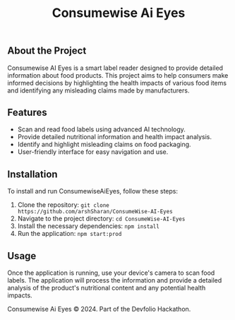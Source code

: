 <body>
    <header>
        <div class="container">
            <h1>Consumewise Ai Eyes</h1>
        </div>
    </header>
    <div class="container">
        <div class="main">
            <h2>About the Project</h2>
            <p>
                Consumewise AI Eyes is a smart label reader designed to provide detailed information about food products. This project aims to help consumers make informed decisions by highlighting the health impacts of various food items and identifying any misleading claims made by manufacturers.
            </p>
            <h2>Features</h2>
            <ul>
                <li>Scan and read food labels using advanced AI technology.</li>
                <li>Provide detailed nutritional information and health impact analysis.</li>
                <li>Identify and highlight misleading claims on food packaging.</li>
                <li>User-friendly interface for easy navigation and use.</li>
            </ul>
            <h2>Installation</h2>
            <p>
                To install and run ConsumewiseAiEyes, follow these steps:
            </p>
            <ol>
                <li>Clone the repository: <code>git clone https://github.com/arshSharan/ConsumeWise-AI-Eyes</code></li>
                <li>Navigate to the project directory: <code>cd ConsumeWise-AI-Eyes</code></li>
                <li>Install the necessary dependencies: <code>npm install</code></li>
                <li>Run the application: <code>npm start:prod</code></li>
            </ol>
            <h2>Usage</h2>
            <p>
                Once the application is running, use your device's camera to scan food labels. The application will process the information and provide a detailed analysis of the product's nutritional content and any potential health impacts.
            </p>
        </div>
    </div>
    <footer>
        <p>Consumewise Ai Eyes © 2024. Part of the Devfolio Hackathon.</p>
    </footer>
</body>
</html>
